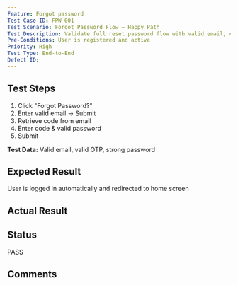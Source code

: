 ```yaml
---
Feature: Forgot password
Test Case ID: FPW-001
Test Scenario: Forgot Password Flow – Happy Path
Test Description: Validate full reset password flow with valid email, code, and password
Pre-Conditions: User is registered and active
Priority: High
Test Type: End-to-End
Defect ID: 
---
```


## Test Steps
1. Click "Forgot Password?"
2. Enter valid email → Submit
3. Retrieve code from email
4. Enter code & valid password
5. Submit

**Test Data:** Valid email, valid OTP, strong password

## Expected Result
User is logged in automatically and redirected to home screen

## Actual Result


## Status
PASS

## Comments

